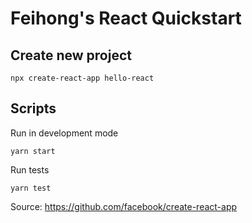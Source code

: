 # Feihong's React Quickstart

## Create new project

    npx create-react-app hello-react

## Scripts

Run in development mode

    yarn start
    
Run tests

    yarn test
    
Source: https://github.com/facebook/create-react-app
